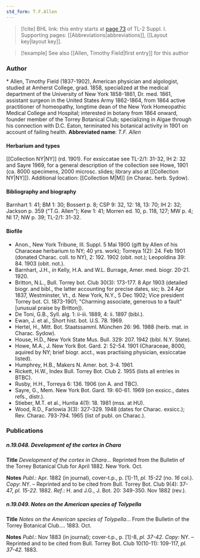 ```yaml
---
std_form: T.F.Allen
---
```


> [!cite] BHL link: this entry starts at [page 73](https://www.biodiversitylibrary.org/page/33264800) of TL-2 Suppl. I.
> Supporting pages: [[Abbreviations|abbreviations]], [[Layout key|layout key]].

> [!example] See also [[Allen, Timothy Field|first entry]] for this author

### Author

\* Allen, Timothy Field (1837-1902), American physician and algologist, studied at Amherst College, grad. 1858, specialized at the medical department of the University of New York 1858-1861, Dr. med. 1861, assistant surgeon in the United States Army 1862-1864, from 1864 active practitioner of homeopathy, longtime dean of the New York Homeopathic Medical College and Hospital; interested in botany from 1864 onward, founder member of the Torrey Botanical Club; specializing in Algae through his connection with D.C. Eaton, terminated his botanical activity in 1901 on account of failing health. 
**Abbreviated name**: *T.F. Allen*

#### Herbarium and types

[[Collection NY|NY]] (rd. 1901). For exsiccatae see TL-2/1: 31-32, IH 2: 32 and Sayre 1969, for a general description of the collection see Howe, 1901 (ca. 8000 specimens, 2000 microsc. slides; library also at [[Collection NY|NY]]). Additional location: [[Collection M|M]] (in Charac. herb. Sydow).

#### Bibliography and biography

Barnhart 1: 41; BM 1: 30; Bossert p. 8; CSP 9: 32, 12: 18, 13: 70; IH 2: 32; Jackson p. 359 ("T.G. Allen"); Kew 1: 41; Morren ed. 10, p. 118, 127; MW p. 4; NI 17; NW p. 39; TL-2/1: 31-32.

#### Biofile

- Anon., New York Tribune, Ill. Suppl. 5 Mai 1900 (gift by Allen of his Characeae herbarium to NY; 40 yrs. work); Torreya 1(2): 24. Feb 1901 (donated Charac. coll. to NY), 2: 192. 1902 (obit. not.); Leopoldina 39: 84. 1903 (obit. not.).
- Barnhart, J.H., *in* Kelly, H.A. and W.L. Burrage, Amer. med. biogr. 20-21. 1920.
- Britton, N.L., Bull. Torrey bot. Club 30(3): 173-177. 8 Apr 1903 (detailed biogr. and bibl., the latter accounting for precise dates, sic; b. 24 Apr 1837, Westminster, Vt., d. New York, N.Y., 5 Dec 1902; Vice president Torrey bot. Cl. 1873-1901; "Charming associate, generous to a fault" \[unusual praise by Britton\]).
- De Toni, G.B., Syll. alg. 1: ii-iii. 1889, 4: ii. 1897 (bibl.).
- Ewan, J. et al., Short hist. bot. U.S. 78. 1969.
- Hertel, H., Mitt. Bot. Staatssamml. München 26: 96. 1988 (herb. mat. in Charac. Sydow).
- House, H.D., New York State Mus. Bull. 329: 207. 1942 (bibl. N.Y. State).
- Howe, M.A., J. New York Bot. Gard. 2: 52-54. 1901 (Characeae, 8000, aquired by NY; brief biogr. acct., was practising physician, exsiccatae listed).
- Humphrey, H.B., Makers N. Amer. bot. 3-4. 1961.
- Rickett, H.W., Index Bull. Torrey Bot. Club 2. 1955 (lists all entries in BTBC).
- Rusby, H.H., Torreya 6: 136. 1906 (on A. and TBC).
- Sayre, G., Mem. New York Bot. Gard. 19: 60-61. 1969 (on exsicc., dates refs., distr.).
- Stieber, M.T. et al., Huntia 4(1): 18. 1981 (mss. at HU).
- Wood, R.D., Farlowia 3(3): 327-329. 1948 (dates for Charac. exsicc.); Rev. Charac. 793-794. 1965 (list of publ. on Charac.).

### Publications

##### n.19.048. Development of the cortex in Chara

**Title**
*Development of the cortex in Chara*... Reprinted from the Bulletin of the Torrey Botanical Club for April 1882. New York. Oct.

**Notes**
*Publ*.: Apr. 1882 (in journal), cover-t.p., p. \[1\]-11, *pl. 15-22* (no. *16* col.). *Copy*: NY. – Reprinted and to be cited from Bull. Torrey Bot. Club 9(4): 37-47, *pl. 15-22.* 1882.
*Ref*.: H. and J.G., J. Bot. 20: 349-350. Nov 1882 (rev.).

##### n.19.049. Notes on the American species of Tolypella

**Title**
*Notes on the American species of Tolypella*... From the Bulletin of the Torrey Botanical Club.... 1883. Oct.

**Notes**
*Publ*.: Nov 1883 (in journal); cover-t.p., p. \[1\]-8, *pl. 37-42. Copy*: NY. – Reprinted and to be cited from Bull. Torrey Bot. Club 10(10-11): 109-117, *pl. 37-42.* 1883.

